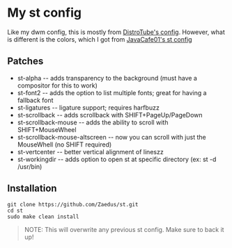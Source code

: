 # My st config

Like my dwm config, this is mostly from [DistroTube's config](https://gitlab.com/dwt1/st-distrotube). However, what is different is the colors, which I got from [JavaCafe01's st config](https://github.com/JavaCafe01/st)

## Patches

+ st-alpha -- adds transparency to the background (must have a compositor for this to work)
+ st-font2 -- adds the option to list multiple fonts; great for having a fallback font
+ st-ligatures -- ligature support; requires harfbuzz
+ st-scrollback -- adds scrollback with SHIFT+PageUp/PageDown
+ st-scrollback-mouse -- adds the ability to scroll with SHIFT+MouseWheel
+ st-scrollback-mouse-altscreen -- now you can scroll with just the MouseWhell (no SHIFT required)
+ st-vertcenter -- better vertical alignment of lineszz
+ st-workingdir -- adds option to open st at specific directory (ex: st -d /usr/bin)

## Installation

```
git clone https://github.com/Zaedus/st.git
cd st
sudo make clean install
```

> NOTE: This will overwrite any previous st config. Make sure to back it up!
